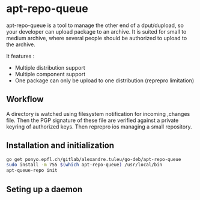 # apt-repo-queue 


apt-repo-queue is a tool to manage the other end of a dput/dupload, so
your developer can upload package to an archive. It is suited for
small to medium archive, where several people should be authorized to
upload to the archive.

It features :
   
* Multiple distribution support
* Multiple component support
* One package can only be upload to one distribution (reprepro limitation)


## Workflow

A directory is watched using filesystem notification for incoming
,changes file. Then the PGP signature of these file are verified
against a private keyring of authorized keys. Then reprepro ios
managing a small repository.

## Installation and initialization

```bash
go get ponyo.epfl.ch/gitlab/alexandre.tuleu/go-deb/apt-repo-queue
sudo install -m 755 $(which apt-repo-queue) /usr/local/bin
apt-queue-repo init
```

## Seting up a daemon


